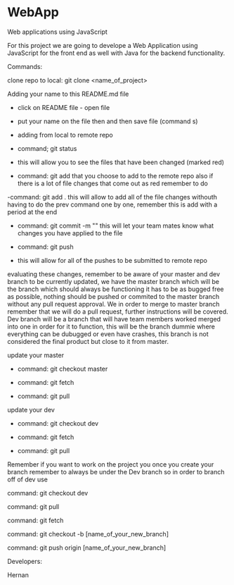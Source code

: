 # WebApp
Web applications using JavaScript

For this project we are going to develope a Web Application using JavaScript for the front end as well with Java for the 
backend functionality.

Commands: 

clone repo to local: git clone <name_of_project> 

Adding your name to this README.md file

- click on README file - open file 

- put your name on the file then and then save file (command s) 

- adding from local to remote repo 

- command; git status 

- this will allow you to see the files that have been changed (marked red)

- command: git add <name of file> that you choose to add to the remote repo also if there is a lot of file changes that come out as red 
remember to do 

-command: git add . 
this will allow to add all of the file changes withouth having to do the prev command one by one, remember this is add with a period at the end 

- command: git commit -m "<describe your changes>" this will let your team mates know what changes you have applied to the file

- command: git push 

- this will allow for all of the pushes to be submitted to remote repo 


evaluating these changes, remember to be aware of your master and dev branch to be currently updated, we have the master 
branch which will be the branch which should always be functioning it has to be as bugged free as possible, nothing should
be pushed or commited to the master branch without any pull request approval. We in order to merge to master branch remember 
that we will do a pull request, further instructions will be covered. Dev branch will be a branch that will have team members 
worked merged into one in order for it to function, this will be the branch dummie where everything can be dubugged or even 
have crashes, this branch is not considered the final product but close to it from master.

update your master

- command: git checkout master 

- command: git fetch 

- command: git pull

update your dev 

- command: git checkout dev 

- command: git fetch 

- command: git pull


Remember if you want to work on the project you once you create your branch remember to always be under the Dev branch 
so in order to branch off of dev use 

command: git checkout dev 

command: git pull 

command: git fetch 

command: git checkout -b [name_of_your_new_branch]

command: git push origin [name_of_your_new_branch]



Developers: 

Hernan 